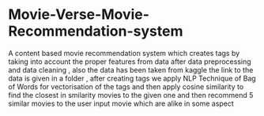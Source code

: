 # Movie-Verse-Movie-Recommendation-system
A content based movie recommendation system which creates tags by taking into account the proper features from data after data preprocessing and data cleaning , also the data has been taken from kaggle the link to the data is given in a folder , after creating tags we apply NLP Technique of Bag of Words for vectorisation of the tags and then apply cosine similarity to find the closest in smilarity movies to the given one and then recommend 5 similar movies to the user input movie which are alike in some aspect  
